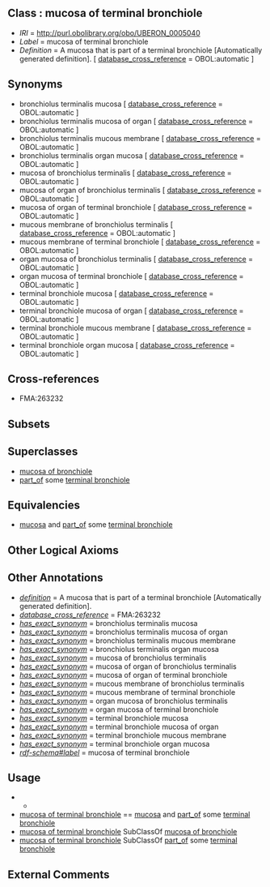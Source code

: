
## Class : mucosa of terminal bronchiole

 * *IRI* = http://purl.obolibrary.org/obo/UBERON_0005040
 * *Label* = mucosa of terminal bronchiole
 * *Definition* = A mucosa that is part of a terminal bronchiole [Automatically generated definition]. [ [database_cross_reference](../../ef/oboInOwl#hasDbXref.md) = OBOL:automatic ]

## Synonyms

 * bronchiolus terminalis mucosa [ [database_cross_reference](../../ef/oboInOwl#hasDbXref.md) = OBOL:automatic ]
 * bronchiolus terminalis mucosa of organ [ [database_cross_reference](../../ef/oboInOwl#hasDbXref.md) = OBOL:automatic ]
 * bronchiolus terminalis mucous membrane [ [database_cross_reference](../../ef/oboInOwl#hasDbXref.md) = OBOL:automatic ]
 * bronchiolus terminalis organ mucosa [ [database_cross_reference](../../ef/oboInOwl#hasDbXref.md) = OBOL:automatic ]
 * mucosa of bronchiolus terminalis [ [database_cross_reference](../../ef/oboInOwl#hasDbXref.md) = OBOL:automatic ]
 * mucosa of organ of bronchiolus terminalis [ [database_cross_reference](../../ef/oboInOwl#hasDbXref.md) = OBOL:automatic ]
 * mucosa of organ of terminal bronchiole [ [database_cross_reference](../../ef/oboInOwl#hasDbXref.md) = OBOL:automatic ]
 * mucous membrane of bronchiolus terminalis [ [database_cross_reference](../../ef/oboInOwl#hasDbXref.md) = OBOL:automatic ]
 * mucous membrane of terminal bronchiole [ [database_cross_reference](../../ef/oboInOwl#hasDbXref.md) = OBOL:automatic ]
 * organ mucosa of bronchiolus terminalis [ [database_cross_reference](../../ef/oboInOwl#hasDbXref.md) = OBOL:automatic ]
 * organ mucosa of terminal bronchiole [ [database_cross_reference](../../ef/oboInOwl#hasDbXref.md) = OBOL:automatic ]
 * terminal bronchiole mucosa [ [database_cross_reference](../../ef/oboInOwl#hasDbXref.md) = OBOL:automatic ]
 * terminal bronchiole mucosa of organ [ [database_cross_reference](../../ef/oboInOwl#hasDbXref.md) = OBOL:automatic ]
 * terminal bronchiole mucous membrane [ [database_cross_reference](../../ef/oboInOwl#hasDbXref.md) = OBOL:automatic ]
 * terminal bronchiole organ mucosa [ [database_cross_reference](../../ef/oboInOwl#hasDbXref.md) = OBOL:automatic ]

## Cross-references

 * FMA:263232

## Subsets


## Superclasses

 * [mucosa of bronchiole](../../UBERON/39/UBERON_0005039.md)
 * [part_of](../../BFO/50/BFO_0000050.md) some [terminal bronchiole](../../UBERON/87/UBERON_0002187.md)

## Equivalencies

 * [mucosa](../../UBERON/44/UBERON_0000344.md) and [part_of](../../BFO/50/BFO_0000050.md) some [terminal bronchiole](../../UBERON/87/UBERON_0002187.md)

## Other Logical Axioms


## Other Annotations

 * *[definition](../../IAO/15/IAO_0000115.md)* = A mucosa that is part of a terminal bronchiole [Automatically generated definition].
 * *[database_cross_reference](../../ef/oboInOwl#hasDbXref.md)* = FMA:263232
 * *[has_exact_synonym](../../ym/oboInOwl#hasExactSynonym.md)* = bronchiolus terminalis mucosa
 * *[has_exact_synonym](../../ym/oboInOwl#hasExactSynonym.md)* = bronchiolus terminalis mucosa of organ
 * *[has_exact_synonym](../../ym/oboInOwl#hasExactSynonym.md)* = bronchiolus terminalis mucous membrane
 * *[has_exact_synonym](../../ym/oboInOwl#hasExactSynonym.md)* = bronchiolus terminalis organ mucosa
 * *[has_exact_synonym](../../ym/oboInOwl#hasExactSynonym.md)* = mucosa of bronchiolus terminalis
 * *[has_exact_synonym](../../ym/oboInOwl#hasExactSynonym.md)* = mucosa of organ of bronchiolus terminalis
 * *[has_exact_synonym](../../ym/oboInOwl#hasExactSynonym.md)* = mucosa of organ of terminal bronchiole
 * *[has_exact_synonym](../../ym/oboInOwl#hasExactSynonym.md)* = mucous membrane of bronchiolus terminalis
 * *[has_exact_synonym](../../ym/oboInOwl#hasExactSynonym.md)* = mucous membrane of terminal bronchiole
 * *[has_exact_synonym](../../ym/oboInOwl#hasExactSynonym.md)* = organ mucosa of bronchiolus terminalis
 * *[has_exact_synonym](../../ym/oboInOwl#hasExactSynonym.md)* = organ mucosa of terminal bronchiole
 * *[has_exact_synonym](../../ym/oboInOwl#hasExactSynonym.md)* = terminal bronchiole mucosa
 * *[has_exact_synonym](../../ym/oboInOwl#hasExactSynonym.md)* = terminal bronchiole mucosa of organ
 * *[has_exact_synonym](../../ym/oboInOwl#hasExactSynonym.md)* = terminal bronchiole mucous membrane
 * *[has_exact_synonym](../../ym/oboInOwl#hasExactSynonym.md)* = terminal bronchiole organ mucosa
 * *[rdf-schema#label](../../el/rdf-schema#label.md)* = mucosa of terminal bronchiole

## Usage

 * -
 * [mucosa of terminal bronchiole](../../UBERON/40/UBERON_0005040.md) == [mucosa](../../UBERON/44/UBERON_0000344.md) and [part_of](../../BFO/50/BFO_0000050.md) some [terminal bronchiole](../../UBERON/87/UBERON_0002187.md)
 * [mucosa of terminal bronchiole](../../UBERON/40/UBERON_0005040.md) SubClassOf [mucosa of bronchiole](../../UBERON/39/UBERON_0005039.md)
 * [mucosa of terminal bronchiole](../../UBERON/40/UBERON_0005040.md) SubClassOf [part_of](../../BFO/50/BFO_0000050.md) some [terminal bronchiole](../../UBERON/87/UBERON_0002187.md)

## External Comments


